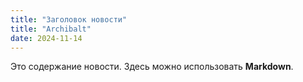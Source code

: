 ```yaml
---
title: "Заголовок новости"
title: "Archibalt"
date: 2024-11-14
---
```


Это содержание новости. Здесь можно использовать **Markdown**.
